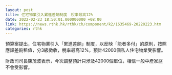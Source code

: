 ```yaml
---
layout: post
title: 住宅物業引入累進差餉制度　稅率最高12%
date: 2022-02-23 18:50:01.000000000 +08:00
link: https://news.rthk.hk/rthk/ch/component/k2/1635469-20220223.htm
categories: rthk
---
```


預算案提出，住宅物業引入「累進差餉」制度，以反映「能者多付」的原則，按照應課差餉租值，分3級徵收，稅率最高12%，預計42000個私人住宅物業受影響。

財政司司長陳茂波表示，今次調整預計只涉及42000個單位，相信一般中產家庭不會受影響。
